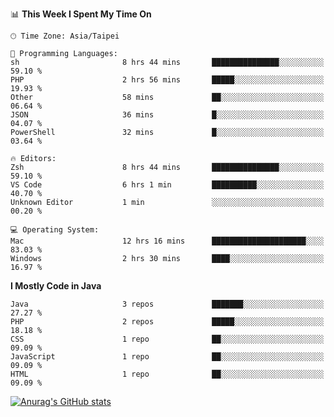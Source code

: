 <!--
<table>
  <tr>
    <td>
      <img src="./devcard.svg" alt="A dev card" width="400" hight="100%">
    </td>
    <td>
      <p>### Hi there 👋</p>
      <p>**treevel/treevel** is a ✨ _special_ ✨ repository because its `README.md` (this file) appears on your GitHub profile.</p>
      <p>Here are some ideas to get you started:</p>
      <p>- 🔭 I’m currently working on ...</p>
      <p>- 🌱 I’m currently learning ...</p>
      <p>- 👯 I’m looking to collaborate on ...</p>
      <p>- 🤔 I’m looking for help with ...</p>
      <p>- 💬 Ask me about ...</p>
      <p>- 📫 How to reach me: ...</p>
      <p>- 😄 Pronouns: ...</p>
      <p>- ⚡ Fun fact: ...</p>
    </td>
  </tr>
</table>
-->

<!--START_SECTION:waka-->
📊 **This Week I Spent My Time On** 

```text
🕑︎ Time Zone: Asia/Taipei

💬 Programming Languages: 
sh                       8 hrs 44 mins       ███████████████░░░░░░░░░░   59.10 % 
PHP                      2 hrs 56 mins       █████░░░░░░░░░░░░░░░░░░░░   19.93 % 
Other                    58 mins             ██░░░░░░░░░░░░░░░░░░░░░░░   06.64 % 
JSON                     36 mins             █░░░░░░░░░░░░░░░░░░░░░░░░   04.07 % 
PowerShell               32 mins             █░░░░░░░░░░░░░░░░░░░░░░░░   03.64 % 

🔥 Editors: 
Zsh                      8 hrs 44 mins       ███████████████░░░░░░░░░░   59.10 % 
VS Code                  6 hrs 1 min         ██████████░░░░░░░░░░░░░░░   40.70 % 
Unknown Editor           1 min               ░░░░░░░░░░░░░░░░░░░░░░░░░   00.20 % 

💻 Operating System: 
Mac                      12 hrs 16 mins      █████████████████████░░░░   83.03 % 
Windows                  2 hrs 30 mins       ████░░░░░░░░░░░░░░░░░░░░░   16.97 % 
```

**I Mostly Code in Java** 

```text
Java                     3 repos             ███████░░░░░░░░░░░░░░░░░░   27.27 % 
PHP                      2 repos             █████░░░░░░░░░░░░░░░░░░░░   18.18 % 
CSS                      1 repo              ██░░░░░░░░░░░░░░░░░░░░░░░   09.09 % 
JavaScript               1 repo              ██░░░░░░░░░░░░░░░░░░░░░░░   09.09 % 
HTML                     1 repo              ██░░░░░░░░░░░░░░░░░░░░░░░   09.09 % 
```




<!--END_SECTION:waka-->

<!-- GitHub Stats Card-->
[![Anurag's GitHub stats](https://github-readme-stats.vercel.app/api?username=treevel&show_icons=true&theme=monokai&count_private=true)](https://github.com/anuraghazra/github-readme-stats)
